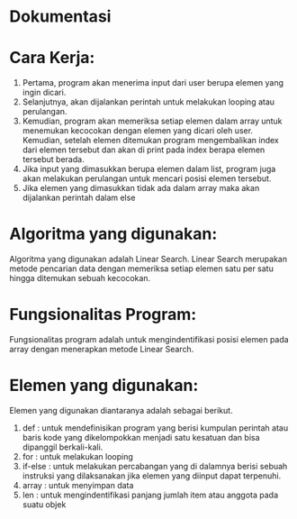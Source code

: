 # Dokumentasi
# Cara Kerja:
1. Pertama, program akan menerima input dari user berupa elemen yang ingin dicari.
2. Selanjutnya, akan dijalankan perintah untuk melakukan looping atau perulangan. 
3.  Kemudian, program akan memeriksa setiap elemen dalam array untuk menemukan kecocokan dengan elemen yang dicari oleh user. Kemudian, setelah elemen ditemukan program mengembalikan index dari elemen tersebut dan akan di print pada index berapa elemen tersebut berada.
4. Jika input yang dimasukkan berupa elemen dalam list, program juga akan melakukan perulangan untuk mencari posisi elemen tersebut.
5. Jika elemen yang dimasukkan tidak ada dalam array maka akan dijalankan perintah dalam else

# Algoritma yang digunakan:
Algoritma yang digunakan adalah Linear Search. Linear Search merupakan metode pencarian data dengan memeriksa setiap elemen satu per satu hingga ditemukan sebuah kecocokan.

# Fungsionalitas Program:
Fungsionalitas program adalah untuk mengindentifikasi posisi elemen pada array dengan menerapkan metode Linear Search.

# Elemen yang digunakan:
Elemen yang digunakan diantaranya adalah sebagai berikut.
1. def : untuk mendefinisikan program yang berisi kumpulan perintah atau baris kode yang dikelompokkan menjadi satu kesatuan dan bisa dipanggil berkali-kali.
2. for : untuk melakukan looping
3. if-else : untuk melakukan percabangan yang di dalamnya berisi sebuah instruksi yang dilaksanakan jika elemen yang diinput dapat terpenuhi.
4. array : untuk menyimpan data
5. len : untuk mengindentifikasi panjang jumlah item atau anggota pada suatu objek
